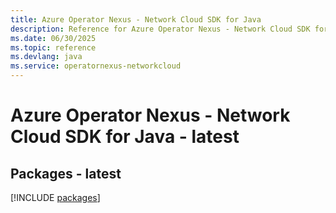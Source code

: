 ```yaml
---
title: Azure Operator Nexus - Network Cloud SDK for Java
description: Reference for Azure Operator Nexus - Network Cloud SDK for Java
ms.date: 06/30/2025
ms.topic: reference
ms.devlang: java
ms.service: operatornexus-networkcloud
---
```

# Azure Operator Nexus - Network Cloud SDK for Java - latest
## Packages - latest
[!INCLUDE [packages](operator-nexus---network-cloud-index.md)]